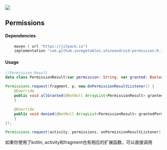 [![](https://jitpack.io/v/sovegetables/shineandroid.svg)](https://jitpack.io/#sovegetables/shineandroid)


## Permissions
#### Dependencies
```gradle
    maven { url "https://jitpack.io"}
    implementation "com.github.sovegetables.shineandroid:permission:0.1.3"
```
#### Usage
```kotlin
//Permission Result
data class PermissionResult(var permission: String, var granted: Boolean, var shouldShowPermissionRationale: Boolean)
```
```java
Permissions.request(fragment, p, new OnPermissionResultListener() {
    @Override
    public void allGranted(@NotNull ArrayList<PermissionResult> grantedPermissions) {
    }

    @Override
    public void denied(@NotNull ArrayList<PermissionResult> grantedPermissions, @NotNull ArrayList<PermissionResult> deniedPermissions) {
    }
});

Permissions.request(activity, permissions, onPermissionResultListener)
```

如果你使用了kotlin, activity和fragment也有相应的扩展函数，可以直接调用
